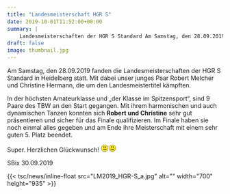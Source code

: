 ```yaml
---
title: "Landesmeisterschaft HGR S"
date: 2019-10-01T11:52:00+00:00
summary: |
    Landesmeisterschaften der HGR S Standard Am Samstag, den 28.09.2019 fanden die Landesmeisterschaften der HGR S Standard in Heidelberg statt. Mit dabei unser junges Paar Robert Melcher und Christine Hermann, die um den Landesmeistertitel kämpften.
draft: false
image: thumbnail.jpg
---
```


Am Samstag, den 28.09.2019 fanden die Landesmeisterschaften der HGR S Standard in Heidelberg statt. Mit dabei unser junges Paar Robert Melcher und Christine Hermann, die um den Landesmeistertitel kämpften.

In der höchsten Amateurklasse und „der Klasse im Spitzensport“, sind 9 Paare des TBW an den Start gegangen. Mit ihrem harmonischen und auch dynamischen Tanzen konnten sich **Robert und Christine** sehr gut präsentieren und sicher für das Finale qualifizieren. Im Finale haben sie noch einmal alles gegeben und am Ende ihre Meisterschaft mit einem sehr guten 5. Platz beendet.

Super. Herzlichen Glückwunsch! ![](smiley-smile.gif)![](smiley-smile.gif)

SBix 30.09.2019

{{< tsc/news/inline-float src="LM2019_HGR-S_a.jpg" alt="" width="700" height="935" >}}


